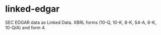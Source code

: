 # linked-edgar
SEC EDGAR data as Linked Data. XBRL forms (10-Q, 10-K, 8-K, S4-A, 6-K, 10-Q/A) and form 4. 
